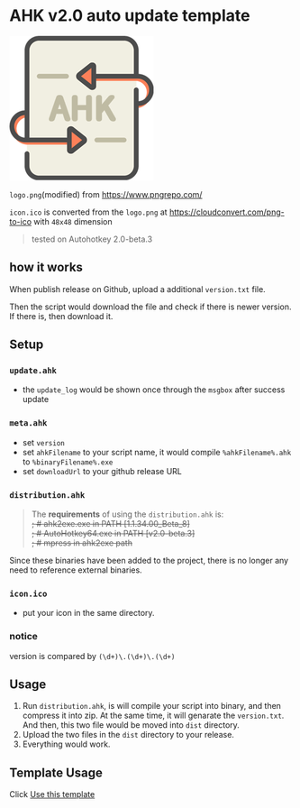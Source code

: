 # AHK v2.0 auto update template

![](logo.png)

`logo.png`(modified) from https://www.pngrepo.com/ 

`icon.ico` is converted from the `logo.png`  at https://cloudconvert.com/png-to-ico with `48x48` dimension

> tested on Autohotkey 2.0-beta.3

## how it works

When publish release on Github, upload a additional `version.txt` file.

Then the script would download the file and check if there is newer version. If there is, then download it.

## Setup

### `update.ahk`
- the `update_log` would be shown once through the `msgbox` after success update

### `meta.ahk`
- set `version`
- set `ahkFilename` to your script name, it would compile `%ahkFilename%.ahk` to `%binaryFilename%.exe`
- set `downloadUrl` to your github release URL

### `distribution.ahk`
> The **requirements** of using the `distribution.ahk` is:  
  ~~; # ahk2exe.exe in PATH [1.1.34.00_Beta_8]~~  
  ~~; # AutoHotkey64.exe in PATH [v2.0-beta.3]~~  
  ~~; # mpress in ahk2exe path~~  

Since these binaries have been added to the project, there is no longer any need to reference external binaries.

### `icon.ico`
- put your icon in the same directory.

### notice
version is compared by `(\d+)\.(\d+)\.(\d+)`

## Usage
1. Run `distribution.ahk`, is will compile your script into binary, and then compress it into zip. At the same time, it will genarate the `version.txt`. And then, this two file would be moved into `dist` directory.
2. Upload the two files in the `dist` directory to your release.
3. Everything would work.

## Template Usage

Click [Use this template](https://github.com/Nigh/ahk-autoupdate-template/generate)

